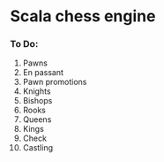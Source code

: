 # Scala chess engine

### To Do:
1. Pawns
  1. En passant
  1. Pawn promotions
1. Knights
1. Bishops
1. Rooks
1. Queens
1. Kings
  1. Check
  1. Castling
